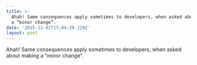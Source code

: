 ```yaml
---
title: >-
  Ahah! Same consequences apply sometimes to developers, when asked about making
  a “minor change”.
date: '2015-11-01T17:04:29.129Z'
layout: post
---
```

Ahah! Same consequences apply sometimes to developers, when asked about making a “minor change”.
